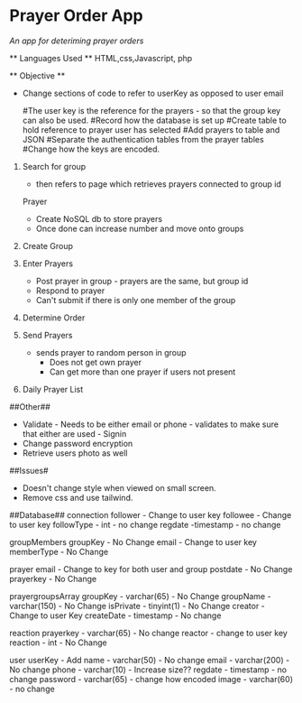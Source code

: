 # Prayer Order App #
*An app for deteriming prayer orders*

** Languages Used **
HTML,css,Javascript, php

** Objective **







- Change sections of code to refer to userKey as opposed to user email




   
   #The user key is the reference for the prayers - so that the group key can also be used.
   #Record how the database is set up
   #Create table to hold reference to prayer user has selected
   #Add prayers to table and JSON
   #Separate the authentication tables from the prayer tables
   #Change how the keys are encoded.

1) Search for group

   - then refers to page which retrieves prayers connected to group id

   Prayer
   - Create NoSQL db to store prayers
   - Once done can increase number and move onto groups

2) Create Group
   
3) Enter Prayers

	- Post prayer in group - prayers are the same, but group id
	- Respond to prayer
   - Can't submit if there is only one member of the group


4) Determine Order
5) Send Prayers
   - sends prayer to random person in group
      - Does not get own prayer
      - Can get more than one prayer if users not present

6) Daily Prayer List

##Other##
- Validate - Needs to be either email or phone - validates to make sure that either are used - Signin
- Change password encryption
- Retrieve users photo as well

##Issues#
- Doesn't change style when viewed on small screen.
- Remove css and use tailwind.



##Database##
connection
   follower - Change to user key
   followee - Change to user key
   followType - int - no change
   regdate -timestamp - no change

groupMembers
   groupKey - No Change
   email - Change to user key
   memberType - No Change

prayer
   email - Change to key for both user and group
   postdate - No Change
   prayerkey - No Change

prayergroupsArray
   groupKey - varchar(65) - No Change
   groupName - varchar(150) - No Change
   isPrivate - tinyint(1) - No Change
   creator - Change to user Key
   createDate - timestamp - No change

reaction
   prayerkey - varchar(65) - No change
   reactor - change to user key
   reaction - int - No Change

user
   userKey - Add
   name - varchar(50) - No change
   email - varchar(200) - No change
   phone - varchar(10) - Increase size??
   regdate - timestamp - no change
   password - varchar(65) - change how encoded
   image - varchar(60) - no change